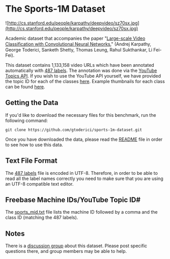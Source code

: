 <h1>The Sports-1M Dataset</h1>

![http://cs.stanford.edu/people/karpathy/deepvideo/sz70sx.jpg](http://cs.stanford.edu/people/karpathy/deepvideo/sz70sx.jpg)

Academic dataset that accompanies the paper "[Large-scale Video Classiﬁcation with Convolutional Neural Networks.](http://cs.stanford.edu/people/karpathy/deepvideo/)" (Andrej Karpathy, George Toderici, Sanketh Shetty, Thomas Leung, Rahul Sukthankar, Li Fei-Fei).

This dataset contains 1,133,158 video URLs which have been annotated automatically with [487 labels](https://github.com/gtoderici/sports-1m-dataset/blob/master/labels.txt). The annotation was done via the [YouTube Topics API](https://developers.google.com/youtube/v3/guides/searching_by_topic). If you wish to use the YouTube API yourself, we have provided the topic ID for each of the classes [here](https://github.com/gtoderici/sports-1m-dataset/blob/master/sports_mids.txt). Example thumbnails for each class can be found [here](http://cs.stanford.edu/people/karpathy/deepvideo/classes.html).


## Getting the Data ##

If you'd like to download the necessary files for this benchmark, run the following command:
```
git clone https://github.com/gtoderici/sports-1m-dataset.git
```

Once you have downloaded the data, please read the [README](https://github.com/gtoderici/sports-1m-dataset/blob/master/README) file in order to see how to use this data.

## Text File Format ##
The [487 labels](https://github.com/gtoderici/sports-1m-dataset/blob/master/labels.txt) file is encoded in UTF-8. Therefore, in order to be able to read all the label names correctly you need to make sure that you are using an UTF-8 compatible text editor.

## Freebase Machine IDs/YouTube Topic ID#

The [sports_mid.txt](https://github.com/gtoderici/sports-1m-dataset/blob/master/sports_mids.txt) file lists the machine ID followed by a comma and the class ID (matching the 487 labels).

## Notes ##
There is a [discussion group](https://groups.google.com/forum/#!forum/sports-1m-dataset) about this dataset. Please post specific questions there, and group members may be able to help.
